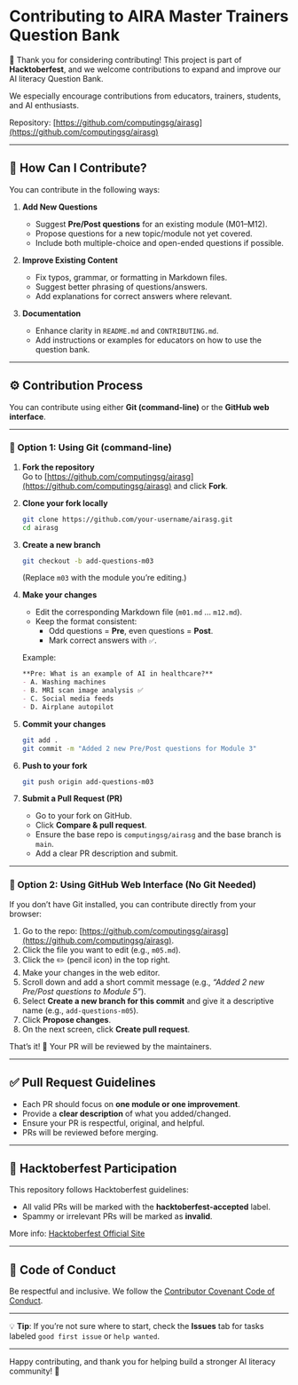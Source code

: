 # Contributing to AIRA Master Trainers Question Bank

🎉 Thank you for considering contributing! This project is part of **Hacktoberfest**, and we welcome contributions to expand and improve our AI literacy Question Bank.  

We especially encourage contributions from educators, trainers, students, and AI enthusiasts.  

Repository: [https://github.com/computingsg/airasg](https://github.com/computingsg/airasg)

---

## 📌 How Can I Contribute?

You can contribute in the following ways:

1. **Add New Questions**
   - Suggest **Pre/Post questions** for an existing module (M01–M12).
   - Propose questions for a new topic/module not yet covered.
   - Include both multiple-choice and open-ended questions if possible.

2. **Improve Existing Content**
   - Fix typos, grammar, or formatting in Markdown files.
   - Suggest better phrasing of questions/answers.
   - Add explanations for correct answers where relevant.

3. **Documentation**
   - Enhance clarity in `README.md` and `CONTRIBUTING.md`.
   - Add instructions or examples for educators on how to use the question bank.

---

## ⚙️ Contribution Process

You can contribute using either **Git (command-line)** or the **GitHub web interface**.

---

### 🔹 Option 1: Using Git (command-line)

1. **Fork the repository**  
   Go to [https://github.com/computingsg/airasg](https://github.com/computingsg/airasg) and click **Fork**.

2. **Clone your fork locally**  
   ```bash
   git clone https://github.com/your-username/airasg.git
   cd airasg
   ```

3. **Create a new branch**  
   ```bash
   git checkout -b add-questions-m03
   ```
   (Replace `m03` with the module you’re editing.)

4. **Make your changes**  
   - Edit the corresponding Markdown file (`m01.md` … `m12.md`).
   - Keep the format consistent:  
     - Odd questions = **Pre**, even questions = **Post**.  
     - Mark correct answers with `✅`.

   Example:
   ```markdown
   **Pre: What is an example of AI in healthcare?**  
   - A. Washing machines  
   - B. MRI scan image analysis ✅  
   - C. Social media feeds  
   - D. Airplane autopilot  
   ```

5. **Commit your changes**  
   ```bash
   git add .
   git commit -m "Added 2 new Pre/Post questions for Module 3"
   ```

6. **Push to your fork**  
   ```bash
   git push origin add-questions-m03
   ```

7. **Submit a Pull Request (PR)**  
   - Go to your fork on GitHub.  
   - Click **Compare & pull request**.  
   - Ensure the base repo is `computingsg/airasg` and the base branch is `main`.  
   - Add a clear PR description and submit.

---

### 🔹 Option 2: Using GitHub Web Interface (No Git Needed)

If you don’t have Git installed, you can contribute directly from your browser:

1. Go to the repo: [https://github.com/computingsg/airasg](https://github.com/computingsg/airasg).  
2. Click the file you want to edit (e.g., `m05.md`).  
3. Click the ✏️ (pencil icon) in the top right.  
4. Make your changes in the web editor.  
5. Scroll down and add a short commit message (e.g., *“Added 2 new Pre/Post questions to Module 5”*).  
6. Select **Create a new branch for this commit** and give it a descriptive name (e.g., `add-questions-m05`).  
7. Click **Propose changes**.  
8. On the next screen, click **Create pull request**.  

That’s it! 🎉 Your PR will be reviewed by the maintainers.

---

## ✅ Pull Request Guidelines

- Each PR should focus on **one module or one improvement**.  
- Provide a **clear description** of what you added/changed.  
- Ensure your PR is respectful, original, and helpful.  
- PRs will be reviewed before merging.

---

## 🎃 Hacktoberfest Participation

This repository follows Hacktoberfest guidelines:
- All valid PRs will be marked with the **hacktoberfest-accepted** label.  
- Spammy or irrelevant PRs will be marked as **invalid**.  

More info: [Hacktoberfest Official Site](https://hacktoberfest.com/)

---

## 📖 Code of Conduct

Be respectful and inclusive. We follow the [Contributor Covenant Code of Conduct](https://www.contributor-covenant.org/).  

---

💡 **Tip**: If you’re not sure where to start, check the **Issues** tab for tasks labeled `good first issue` or `help wanted`.  

---

Happy contributing, and thank you for helping build a stronger AI literacy community! 🚀
